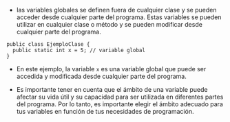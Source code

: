 - las variables globales se definen fuera de cualquier clase y se pueden acceder desde cualquier parte del programa. Estas variables se pueden utilizar en cualquier clase o método y se pueden modificar desde cualquier parte del programa.
```
public class EjemploClase {
  public static int x = 5; // variable global
}
```

- En este ejemplo, la variable `x` es una variable global que puede ser accedida y modificada desde cualquier parte del programa.

- Es importante tener en cuenta que el ámbito de una variable puede afectar su vida útil y su capacidad para ser utilizada en diferentes partes del programa. Por lo tanto, es importante elegir el ámbito adecuado para tus variables en función de tus necesidades de programación.